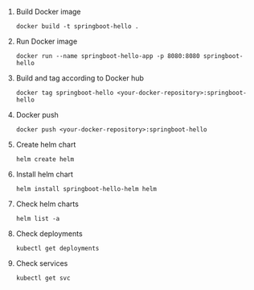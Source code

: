 1. Build Docker image

   `docker build -t springboot-hello .`

2. Run Docker image

   `docker run --name springboot-hello-app -p 8080:8080 springboot-hello`

3. Build and tag according to Docker hub

   `docker tag springboot-hello <your-docker-repository>:springboot-hello`

4. Docker push

   `docker push <your-docker-repository>:springboot-hello`

5. Create helm chart

   `helm create helm`

6. Install helm chart

   `helm install springboot-hello-helm helm`

7. Check helm charts

   `helm list -a`

8. Check deployments

   `kubectl get deployments`

9. Check services

   `kubectl get svc`
   